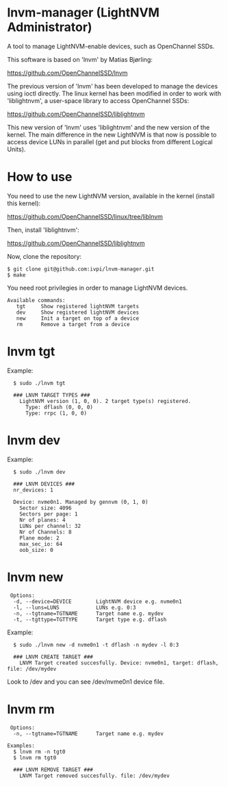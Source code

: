 # lnvm-manager (LightNVM Administrator)
A tool to manage LightNVM-enable devices, such as OpenChannel SSDs.

This software is based on 'lnvm' by Matias Bjørling:

<https://github.com/OpenChannelSSD/lnvm>

The previous version of 'lnvm' has been developed to manage the devices using ioctl directly. The linux kernel has been modified in order to work with 'liblightnvm', a user-space library to access OpenChannel SSDs:

<https://github.com/OpenChannelSSD/liblightnvm>

This new version of 'lnvm' uses 'liblightnvm' and the new version of the kernel. The main difference in the new LightNVM is that now is possible to access device LUNs in parallel (get and put blocks from different Logical Units).

# How to use

You need to use the new LightNVM version, available in the kernel (install this kernel):

<https://github.com/OpenChannelSSD/linux/tree/liblnvm>

Then, install 'liblightnvm':

<https://github.com/OpenChannelSSD/liblightnvm>

Now, clone the repository:
```
$ git clone git@github.com:ivpi/lnvm-manager.git
$ make
```

You need root privilegies in order to manage LightNVM devices.

```
Available commands:
   tgt     Show registered lightNVM targets
   dev     Show registered lightNVM devices
   new     Init a target on top of a device
   rm      Remove a target from a device
```

# lnvm tgt

Example:
```
  $ sudo ./lnvm tgt

  ### LNVM TARGET TYPES ###
    LightNVM version (1, 0, 0). 2 target type(s) registered.
      Type: dflash (0, 0, 0)
      Type: rrpc (1, 0, 0)
```

# lnvm dev

Example:
```
  $ sudo ./lnvm dev
  
  ### LNVM DEVICES ###
  nr_devices: 1

  Device: nvme0n1. Managed by gennvm (0, 1, 0)
    Sector size: 4096
    Sectors per page: 1
    Nr of planes: 4
    LUNs per channel: 32
    Nr of Channels: 8
    Plane mode: 2
    max_sec_io: 64
    oob_size: 0
```

# lnvm new

```
 Options:
  -d, --device=DEVICE        LightNVM device e.g. nvme0n1
  -l, --luns=LUNS            LUNs e.g. 0:3
  -n, --tgtname=TGTNAME      Target name e.g. mydev
  -t, --tgttype=TGTTYPE      Target type e.g. dflash
```

Example:
```
  $ sudo ./lnvm new -d nvme0n1 -t dflash -n mydev -l 0:3

  ### LNVM CREATE TARGET ###
    LNVM Target created succesfully. Device: nvme0n1, target: dflash, file: /dev/mydev
```

Look to /dev and you can see /dev/nvme0n1 device file.

# lnvm rm
```
 Options:
  -n, --tgtname=TGTNAME      Target name e.g. mydev
  
Examples:
  $ lnvm rm -n tgt0
  $ lnvm rm tgt0
  
  ### LNVM REMOVE TARGET ###
    LNVM Target removed succesfully. file: /dev/mydev
```
